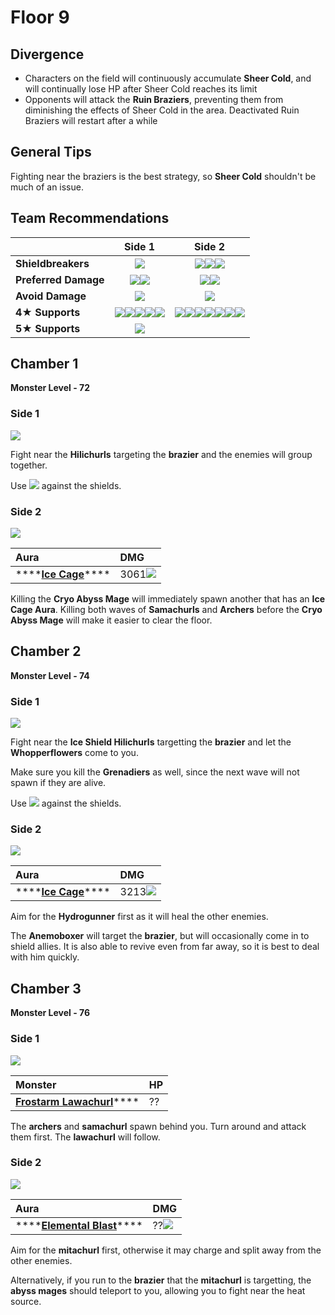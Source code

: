 # Floor 9

## Divergence

* Characters on the field will continuously accumulate **Sheer Cold**, and will continually lose HP after Sheer Cold reaches its limit
* Opponents will attack the **Ruin Braziers**, preventing them from diminishing the effects of Sheer Cold in the area. Deactivated Ruin Braziers will restart after a while

## General Tips

Fighting near the braziers is the best strategy, so **Sheer Cold** shouldn't be much of an issue.

## Team Recommendations

|  | Side 1 | Side 2 |
| :--- | :---: | :---: |
| **Shieldbreakers** | ![](../../.gitbook/assets/pyro_small.png) | ![](../../.gitbook/assets/pyro_small.png)![](../../.gitbook/assets/electro_small.png)![](../../.gitbook/assets/geo_small.png) |
| **Preferred Damage** | ![](../../.gitbook/assets/pyro_small.png)![](../../.gitbook/assets/electro_small.png) | ![](../../.gitbook/assets/pyro_small.png)![](../../.gitbook/assets/electro_small.png) |
| **Avoid Damage** | ![](../../.gitbook/assets/cryo_small.png) | ![](../../.gitbook/assets/cryo_small.png) |
| **4**★ **Supports** | ![](../../.gitbook/assets/ui_avataricon_amber.png)![](../../.gitbook/assets/ui_avataricon_bennett.png)![](../../.gitbook/assets/ui_avataricon_xiangling.png)![](../../.gitbook/assets/ui_avataricon_xinyan.png)![](../../.gitbook/assets/ui_avataricon_sucrose.png) | ![](../../.gitbook/assets/ui_avataricon_amber.png)![](../../.gitbook/assets/ui_avataricon_bennett.png)![](../../.gitbook/assets/ui_avataricon_xiangling.png)![](../../.gitbook/assets/ui_avataricon_xinyan.png)![](../../.gitbook/assets/ui_avataricon_diona.png)![](../../.gitbook/assets/ui_avataricon_beidou.png)![](../../.gitbook/assets/ui_avataricon_fischl.png) |
| **5**★ **Supports** | ![](../../.gitbook/assets/ui_avataricon_venti.png) |  |

## Chamber 1

**Monster Level - 72**

### Side 1

![](../../.gitbook/assets/9-1-1%20%281%29.png)

Fight near the **Hilichurls** targeting the **brazier** and the enemies will group together.

Use ![](../../.gitbook/assets/pyro_small.png) against the shields.

### Side 2

![](../../.gitbook/assets/9-1-2%20%281%29.png)

| Aura | DMG |
| :--- | :--- |
| \*\*\*\*[**Ice Cage**](../../mechanics/auras/ice-cage.md)\*\*\*\* | 3061![](../../.gitbook/assets/cryo_small.png) |

Killing the **Cryo Abyss Mage** will immediately spawn another that has an **Ice Cage Aura**. Killing both waves of **Samachurls** and **Archers** before the **Cryo Abyss Mage** will make it easier to clear the floor.

## Chamber 2

**Monster Level - 74**

### Side 1

![](../../.gitbook/assets/9-2-1%20%281%29.png)

Fight near the **Ice Shield Hilichurls** targetting the **brazier** and let the **Whopperflowers** come to you. 

Make sure you kill the **Grenadiers** as well, since the next wave will not spawn if they are alive.

Use ![](../../.gitbook/assets/pyro_small.png) against the shields.

### Side 2

![](../../.gitbook/assets/9-2-2%20%281%29.png)

| Aura | DMG |
| :--- | :--- |
| \*\*\*\*[**Ice Cage**](../../mechanics/auras/ice-cage.md)\*\*\*\* | 3213![](../../.gitbook/assets/cryo_small.png) |

Aim for the **Hydrogunner** first as it will heal the other enemies.

The **Anemoboxer** will target the **brazier**, but will occasionally come in to shield allies. It is also able to revive even from far away, so it is best to deal with him quickly.

## Chamber 3

**Monster Level - 76**

### Side 1

![](../../.gitbook/assets/9-3-1%20%281%29.png)

| Monster | HP |
| :--- | :--- |
| [**Frostarm Lawachurl**](../../monsters/hilichurls/frostarm-lawachurl.md)\*\*\*\* | ?? |

The **archers** and **samachurl** spawn behind you. Turn around and attack them first. The **lawachurl** will follow.

### Side 2

![](../../.gitbook/assets/9-3-2%20%281%29.png)

| Aura | DMG |
| :--- | :--- |
| \*\*\*\*[**Elemental Blast**](../../mechanics/auras/elemental-blast.md)\*\*\*\* | ??![](../../.gitbook/assets/cryo_small.png) |

Aim for the **mitachurl** first, otherwise it may charge and split away from the other enemies.

Alternatively, if you run to the **brazier** that the **mitachurl** is targetting, the **abyss mages** should teleport to you, allowing you to fight near the heat source.

